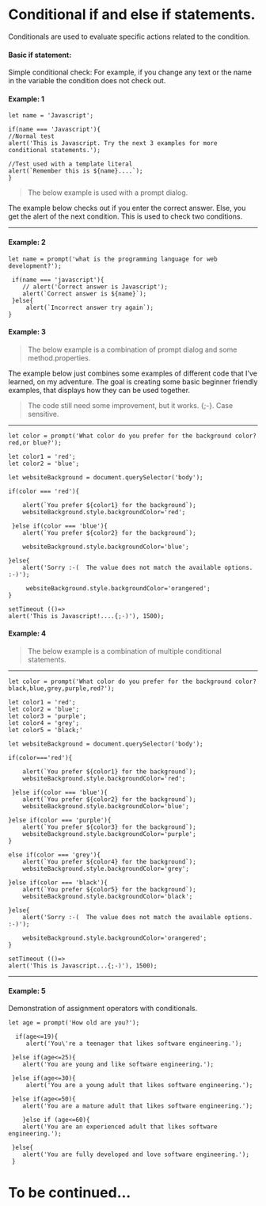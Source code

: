 # Conditional if and else if statements.

Conditionals are used to evaluate specific actions related to the condition.

#### Basic if statement:
Simple conditional check: For example, if you change any text or the name in the variable the condition does not check out.
#### Example: 1
```
let name = 'Javascript';

if(name === 'Javascript'){
//Normal test
alert('This is Javascript. Try the next 3 examples for more conditional statements.');

//Test used with a template literal
alert(`Remember this is ${name}....`);
}
```
>The below example is used with a prompt dialog.

The example below checks out if you enter the correct answer. Else, you get the alert of the next condition. This is used to check two conditions. 

---
#### Example: 2
```
let name = prompt('what is the programming language for web development?');

 if(name === 'javascript'){
    // alert('Correct answer is Javascript');
    alert(`Correct answer is ${name}`);
 }else{
     alert(`Incorrect answer try again`);
}

```

#### Example: 3

>The below example is a combination of prompt dialog and some method.properties.

The example below just combines some examples of different code that I've learned, on my adventure. The goal is creating some basic beginner friendly examples, that displays how they can be used together.

>The code still need some improvement, but it works. {;-}. Case sensitive.

---
```
let color = prompt('What color do you prefer for the background color? red,or blue?');

let color1 = 'red';
let color2 = 'blue';

let websiteBackground = document.querySelector('body');

if(color === 'red'){

    alert(`You prefer ${color1} for the background`);
    websiteBackground.style.backgroundColor='red';

 }else if(color === 'blue'){
    alert(`You prefer ${color2} for the background`);

    websiteBackground.style.backgroundColor='blue';

}else{
    alert('Sorry :-(  The value does not match the available options. :-)');

     websiteBackground.style.backgroundColor='orangered';
}

setTimeout (()=> 
alert('This is Javascript!....{;-)'), 1500);
```

#### Example: 4

>The below example is a combination of multiple conditional statements.

---
```
let color = prompt('What color do you prefer for the background color? black,blue,grey,purple,red?');

let color1 = 'red';
let color2 = 'blue';
let color3 = 'purple';
let color4 = 'grey';
let color5 = 'black;'

let websiteBackground = document.querySelector('body');

if(color==='red'){

    alert(`You prefer ${color1} for the background`);
    websiteBackground.style.backgroundColor='red';

 }else if(color === 'blue'){
    alert(`You prefer ${color2} for the background`);
    websiteBackground.style.backgroundColor='blue';

}else if(color === 'purple'){
    alert(`You prefer ${color3} for the background`);
    websiteBackground.style.backgroundColor='purple';
}

else if(color === 'grey'){
    alert(`You prefer ${color4} for the background`);
    websiteBackground.style.backgroundColor='grey';

}else if(color === 'black'){
    alert(`You prefer ${color5} for the background`);
    websiteBackground.style.backgroundColor='black';

}else{
    alert('Sorry :-(  The value does not match the available options. :-)');

    websiteBackground.style.backgroundColor='orangered';
}

setTimeout (()=> 
alert('This is Javascript...{;-)'), 1500);
```
----

#### Example: 5

Demonstration of assignment operators with conditionals.
```
let age = prompt('How old are you?');

  if(age<=19){
     alert('You\'re a teenager that likes software engineering.');

 }else if(age<=25){
    alert('You are young and like software engineering.');
    
 }else if(age<=30){
     alert('You are a young adult that likes software engineering.');
   
 }else if(age<=50){
    alert('You are a mature adult that likes software engineering.');

    }else if (age<=60){
    alert('You are an experienced adult that likes software engineering.');

 }else{
    alert('You are fully developed and love software engineering.');
 }

```

# To be continued...